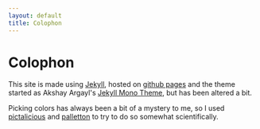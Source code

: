 ```yaml
---
layout: default
title: Colophon
---
```


# Colophon # 

This site is made using [Jekyll](https://jekyllrb.com), hosted on [github pages](https://pages.github.com/) 
and the theme started as Akshay Argayl's 
[Jekyll Mono Theme](https://github.com/AkshayAgarwal007/Jekyll-Mono), but
has been altered a bit.

Picking colors has always been a bit of a mystery to me, so I used
[pictalicious](www.pictaculous.com/) and [palletton](http://paletton.com/) to try to do so somewhat scientifically.

